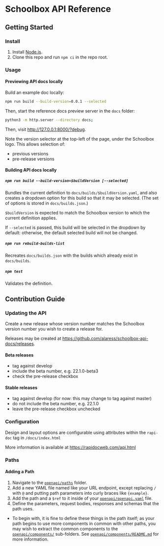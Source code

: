 # Schoolbox API Reference

## Getting Started

### Install

1. Install [Node.js](https://nodejs.org/).
2. Clone this repo and run `npm ci` in the repo root.

### Usage

#### Previewing API docs locally

Build an example doc locally:
```bash
npm run build --build-version=0.0.1 --selected
```

Then, start the reference docs preview server in the `docs` folder:
```bash
python3 -m http.server --directory docs;
```

Then, visit http://127.0.0.1:8000/?debug.

Note the version selector at the top-left of the page, under the Schoolbox logo.  This allows selection of:
* previous versions
* pre-release versions

#### Building API docs locally

##### `npm run build --build-version=$buildVersion [--selected]`
Bundles the current definition to `docs/builds/$buildVersion.yaml`, and also
creates a dropdown option for this build so that it may be selected.
(The set of options is stored in `docs/builds.json`.)

`$buildVersion` is expected to match the Schoolbox version to which the current
definition applies.

If `--selected` is passed, this build will be selected in the dropdown by
default: otherwise, the default selected build will not be changed.

##### `npm run rebuild-builds-list`
Recreates `docs/builds.json` with the builds which already exist in
`docs/builds`.

##### `npm test`
Validates the definition.

## Contribution Guide

### Updating the API

Create a new release whose version number matches the Schoolbox version number
you wish to create a release for.

Releases may be created at
https://github.com/alaress/schoolbox-api-docs/releases.

#### Beta releases

- tag against develop
- include the beta number, e.g. 22.1.0-beta3
- check the pre-release checkbox

#### Stable releases

- tag against develop (for now: this may change to tag against master)
- do not include the beta number, e.g. 22.1.0
- leave the pre-release checkbox unchecked


### Configuration

Design and layout options are configurable using attributes within the `rapi-doc` tag in `/docs/index.html`

More information is available at https://rapidocweb.com/api.html


### Paths

#### Adding a Path

1. Navigate to the [`openapi/paths`](openapi/paths) folder.
2. Add a new YAML file named like your URL endpoint, except replacing
   `/` with `@` and putting path parameters into curly braces like `{example}`.
3. Add the path and a `$ref` to it inside of your
   [`openapi/openapi.yaml`](openapi/openapi.yaml) file.
4. Define the parameters, request bodies, responses and schemas that the path
   uses.
  * To begin with, it is fine to define these things in the path itself; as your
    path begins to use more components in common with other paths, you may wish
    to extract the common components to the
    [`openapi/components/`](openapi/components) sub-folders.
    See [`openapi/components/README.md`](openapi/components/README.md) for more
    information.
